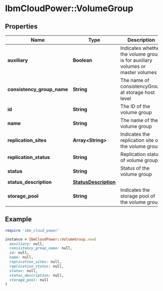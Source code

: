 # IbmCloudPower::VolumeGroup

## Properties

| Name | Type | Description | Notes |
| ---- | ---- | ----------- | ----- |
| **auxiliary** | **Boolean** | Indicates whether the volume group is for auxiliary volumes or master volumes | [optional] |
| **consistency_group_name** | **String** | The name of consistencyGroup at storage host level | [optional] |
| **id** | **String** | The ID of the volume group |  |
| **name** | **String** | The name of the volume group |  |
| **replication_sites** | **Array&lt;String&gt;** | Indicates the replication site of the volume group | [optional] |
| **replication_status** | **String** | Replication status of volume group | [optional] |
| **status** | **String** | Status of the volume group | [optional] |
| **status_description** | [**StatusDescription**](StatusDescription.md) |  | [optional] |
| **storage_pool** | **String** | Indicates the storage pool of the volume group | [optional] |

## Example

```ruby
require 'ibm_cloud_power'

instance = IbmCloudPower::VolumeGroup.new(
  auxiliary: null,
  consistency_group_name: null,
  id: null,
  name: null,
  replication_sites: null,
  replication_status: null,
  status: null,
  status_description: null,
  storage_pool: null
)
```

